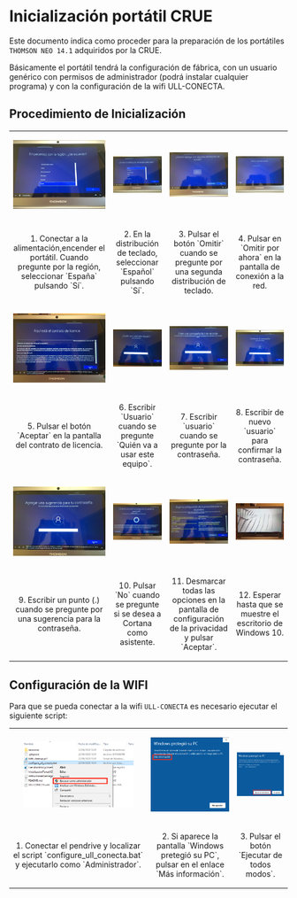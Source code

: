 # Inicialización portátil CRUE

Este documento indica como proceder para la preparación de los portátiles `THOMSON NEO 14.1` adquiridos por la CRUE. 

Básicamente el portátil tendrá la configuración de fábrica, con un usuario genérico con permisos de administrador (podrá instalar cualquier programa) y con la configuración de la wifi ULL-CONECTA.

## Procedimiento de Inicialización

<table>
<tr>
<td><p align="center"><img src="resources/images/IMG_6069.JPG" alt="Region" width="200"/></p></td>
<td><p align="center"><img src="resources/images/IMG_6070.JPG" alt="Distribucion teclado" width="200"/></p></td>
<td><p align="center"><img src="resources/images/IMG_6071.JPG" alt="Segunda Distribucion teclado" width="200"/></p></td>
<td><p align="center"><img src="resources/images/IMG_6072.JPG" alt="Conectar a la red" width="200"/></p></td>
</tr>
<tr>
<td><p align="center">1. Conectar a la alimentación,encender el portátil. Cuando pregunte por la región, seleccionar `España` pulsando `Sí`.</p></td>
<td><p align="center">2. En la distribución de teclado, seleccionar `Español` pulsando `Sí`.</p></td>
<td><p align="center">3. Pulsar el botón `Omitir` cuando se pregunte por una segunda distribución de teclado.</p></td>
<td><p align="center">4. Pulsar en `Omitir por ahora` en la pantalla de conexión a la red.</p></td>
</tr>

<tr>
<td><p align="center"><img src="resources/images/IMG_6073.JPG" alt="Licencia" width="200"/></p></td>
<td><p align="center"><img src="resources/images/IMG_6074.JPG" alt="Usuario" width="200"/></p></td>
<td><p align="center"><img src="resources/images/IMG_6075.JPG" alt="Contraseña" width="200"/></p></td>
<td><p align="center"><img src="resources/images/IMG_6076.JPG" alt="Confirmar contraseña" width="200"/></p></td>
</tr>
<tr>
<td><p align="center">5. Pulsar el botón `Aceptar` en la pantalla del contrato de licencia.</p></td>
<td><p align="center">6. Escribir `Usuario` cuando se pregunte `Quién va a usar este equipo`.</p></td>
<td><p align="center">7. Escribir `usuario` cuando se pregunte por la contraseña.</p></td>
<td><p align="center">8. Escribir de nuevo `usuario` para confirmar la contraseña.</p></td>
</tr>

<tr>
<td><p align="center"><img src="resources/images/IMG_6077.JPG" alt="Sugerencia contraseña" width="200"/></p></td>
<td><p align="center"><img src="resources/images/IMG_6078.JPG" alt="Cortana" width="200"/></p></td>
<td><p align="center"><img src="resources/images/IMG_6079.JPG" alt="Privacidad" width="200"/></p></td>
<td><p align="center"><img src="resources/images/IMG_6081.JPG" alt="Comienzo" width="200"/></p></td>
</tr>
<tr>
<td><p align="center">9. Escribir un punto (.) cuando se pregunte por una sugerencia para la contraseña.</p></td>
<td><p align="center">10. Pulsar `No` cuando se pregunte si se desea a Cortana como asistente.</p></td>
<td><p align="center">11. Desmarcar todas las opciones en la pantalla de configuración de la privacidad y pulsar `Aceptar`.</p></td>
<td><p align="center">12. Esperar hasta que se muestre el escritorio de Windows 10.</p></td>
</tr>

</table>

## Configuración de la WIFI

Para que se pueda conectar a la wifi `ULL-CONECTA` es necesario ejecutar el siguiente script:

<table>
<tr>
<td><p align="center"><img src="resources/images/script-wifi-1.png" alt="Ejecutar como administrador" width="200"/></p></td>
<td><p align="center"><img src="resources/images/script-wifi-2.png" alt="Proteccion" width="200"/></p></td>
<td><p align="center"><img src="resources/images/script-wifi-3.png" alt="Ejecucion" width="200"/></p></td>
</tr>
<tr>
<td><p align="center">1. Conectar el pendrive y localizar el script `configure_ull_conecta.bat` y ejecutarlo como `Administrador`.</p></td>
<td><p align="center">2. Si aparece la pantalla `Windows pretegió su PC`, pulsar en el enlace `Más información`.</p></td>
<td><p align="center">3. Pulsar el botón `Ejecutar de todos modos`.</p></td>
</tr>
</table>